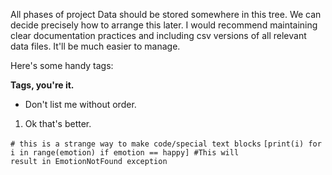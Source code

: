 All phases of project Data should be stored somewhere in this tree. We can decide precisely how to arrange this later.
I would recommend maintaining clear documentation practices and including csv versions of all relevant data files. It'll
be much easier to manage.

Here's some handy tags:
<p> <b>Tags, you're it.</b> </p>

<ul> 
<li>Don't list me without order. </li>
</ul>

<ol>
<li> Ok that's better. </li>
</ol>


`# this is a strange way to make code/special text blocks`
<code>[print(i) for i in range(emotion) if emotion == happy] #This will result in EmotionNotFound exception</code>

